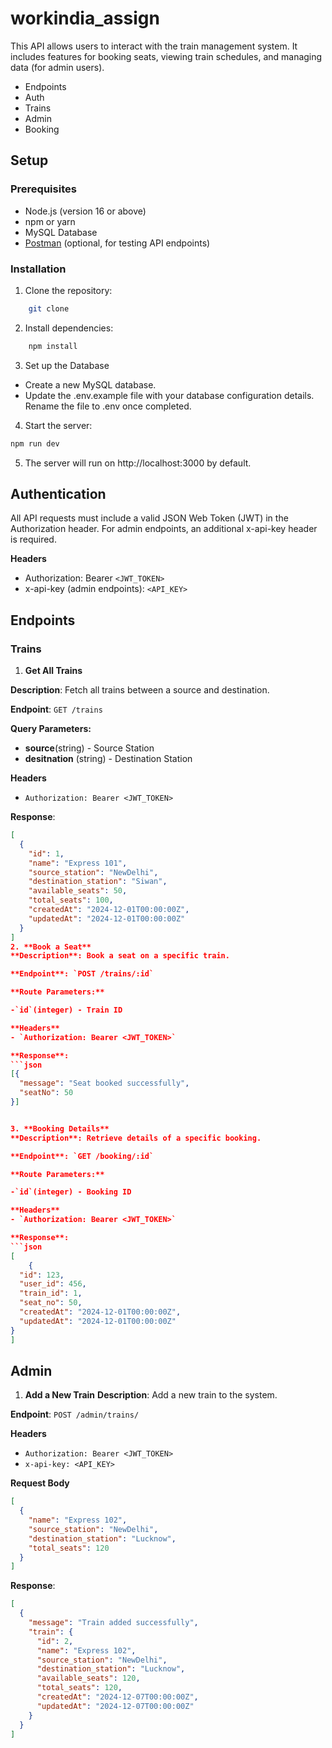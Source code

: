 # workindia_assign

This API allows users to interact with the train management system. It includes features for booking seats, viewing train schedules, and managing data (for admin users).

- Endpoints
- Auth
- Trains
- Admin
- Booking


## Setup

### Prerequisites

- Node.js (version 16 or above)
- npm or yarn
- MySQL Database
- [Postman](https://www.postman.com/) (optional, for testing API endpoints)

### Installation

1. Clone the repository:
```bash
    git clone 
```
2. Install dependencies:

```bash
    npm install
```
3. Set up the Database
  - Create a new MySQL database.
  - Update the .env.example file with your database configuration details. Rename the file to .env once completed.

4. Start the server:
```bash
npm run dev
```
5. The server will run on http://localhost:3000 by default.
   
## Authentication

All API requests must include a valid JSON Web Token (JWT) in the Authorization header. For admin endpoints, an additional x-api-key header is required.

**Headers**

- Authorization: Bearer `<JWT_TOKEN>`
- x-api-key (admin endpoints): `<API_KEY>`

## Endpoints

### Trains

1. **Get All Trains**

**Description**: Fetch all trains between a source and destination.

**Endpoint**: `GET /trains`

**Query Parameters:**

- **source**(string) - Source Station
- **desitnation** (string) - Destination Station

**Headers**

- `Authorization: Bearer <JWT_TOKEN>`

**Response**:

````json
[
  {
    "id": 1,
    "name": "Express 101",
    "source_station": "NewDelhi",
    "destination_station": "Siwan",
    "available_seats": 50,
    "total_seats": 100,
    "createdAt": "2024-12-01T00:00:00Z",
    "updatedAt": "2024-12-01T00:00:00Z"
  }
]
2. **Book a Seat**
**Description**: Book a seat on a specific train.

**Endpoint**: `POST /trains/:id`

**Route Parameters:**

-`id`(integer) - Train ID

**Headers**
- `Authorization: Bearer <JWT_TOKEN>`

**Response**:
```json
[{
  "message": "Seat booked successfully",
  "seatNo": 50
}]


3. **Booking Details**
**Description**: Retrieve details of a specific booking.

**Endpoint**: `GET /booking/:id`

**Route Parameters:**

-`id`(integer) - Booking ID

**Headers**
- `Authorization: Bearer <JWT_TOKEN>`

**Response**:
```json
[
    {
  "id": 123,
  "user_id": 456,
  "train_id": 1,
  "seat_no": 50,
  "createdAt": "2024-12-01T00:00:00Z",
  "updatedAt": "2024-12-01T00:00:00Z"
}
]
````

## Admin

1. **Add a New Train**
   **Description**: Add a new train to the system.

**Endpoint**: `POST /admin/trains/`

**Headers**

- `Authorization: Bearer <JWT_TOKEN>`
- `x-api-key: <API_KEY>`

**Request Body**

```json
[
  {
    "name": "Express 102",
    "source_station": "NewDelhi",
    "destination_station": "Lucknow",
    "total_seats": 120
  }
]
```

**Response**:

```json
[
  {
    "message": "Train added successfully",
    "train": {
      "id": 2,
      "name": "Express 102",
      "source_station": "NewDelhi",
      "destination_station": "Lucknow",
      "available_seats": 120,
      "total_seats": 120,
      "createdAt": "2024-12-07T00:00:00Z",
      "updatedAt": "2024-12-07T00:00:00Z"
    }
  }
]
```
